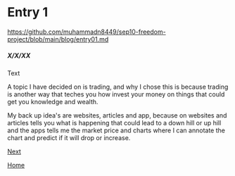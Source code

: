 # Entry 1
https://github.com/muhammadn8449/sep10-freedom-project/blob/main/blog/entry01.md
##### X/X/XX

Text
<p>A topic I have decided on is trading, and why I chose this is because trading is another way that teches you how invest your money on things that could get you knowledge and wealth.</p>
<p>My back up idea's are websites, articles and app, because on websites and articles tells you what is happening that could lead to a down hill or up hill and the apps tells me the market price and charts where I can annotate the chart and predict if it will drop or increase.</p>

[Next](entry02.md)

[Home](../README.md)
